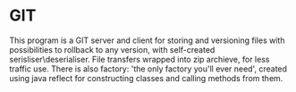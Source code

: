 # GIT
This program is a GIT server and client for storing and versioning files with possibilities to rollback to any version, with self-created serisliser\deserialiser. File transfers wrapped into zip archieve, for less traffic use. There is also factory: 'the only factory you'll ever need', created using java reflect for constructing classes and calling methods from them.
